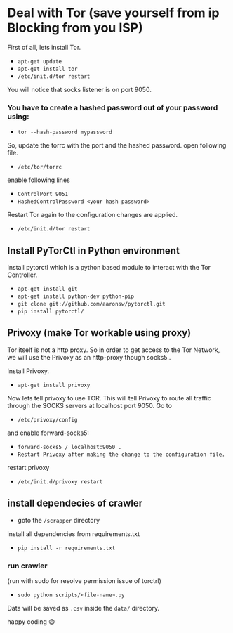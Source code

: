 # Deal with Tor (save yourself from ip Blocking from you ISP)
First of all, lets install Tor.
- `apt-get update`
- `apt-get install tor`
- `/etc/init.d/tor restart`

You will notice that socks listener is on port 9050.

### You have to create a hashed password out of your password using:

- `tor --hash-password mypassword`

So, update the torrc with the port and the hashed password. open following file.

- `/etc/tor/torrc`

enable following lines

- `ControlPort 9051`
- `HashedControlPassword <your hash password>`

Restart Tor again to the configuration changes are applied.

- `/etc/init.d/tor restart`

## Install PyTorCtl in Python environment

Install pytorctl which is a python based module to interact with the Tor Controller.

- `apt-get install git`
- `apt-get install python-dev python-pip`
- `git clone git://github.com/aaronsw/pytorctl.git`
- `pip install pytorctl/`


## Privoxy (make Tor workable using proxy)
Tor itself is not a http proxy. So in order to get access to the Tor Network, we will use the Privoxy as an http-proxy though socks5..

Install Privoxy.

- `apt-get install privoxy`

Now lets tell privoxy to use TOR. This will tell Privoxy to route all traffic through the SOCKS servers at localhost port 9050.
Go to 

- `/etc/privoxy/config` 

and enable forward-socks5:

- `forward-socks5 / localhost:9050 .`
- `Restart Privoxy after making the change to the configuration file.`


restart privoxy

- `/etc/init.d/privoxy restart`



## install dependecies of crawler

- goto the `/scrapper` directory

install all dependencies from requirements.txt

- `pip install -r requirements.txt`

### run crawler
(run with sudo for resolve permission issue of torctrl)

- `sudo python scripts/<file-name>.py`

Data will be saved as `.csv` inside the `data/` directory.

happy coding :smile:
